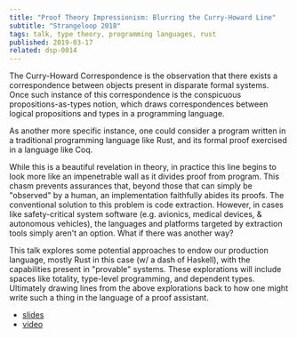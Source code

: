 ```yaml
---
title: "Proof Theory Impressionism: Blurring the Curry-Howard Line"
subtitle: "Strangeloop 2018"
tags: talk, type theory, programming languages, rust
published: 2019-03-17
related: dsp-0014
---
```


The Curry-Howard Correspondence is the observation that there exists a
correspondence between objects present in disparate formal
systems. Once such instance of this correspondence is the conspicuous
propositions-as-types notion, which draws correspondences between
logical propositions and types in a programming language.

As another more specific instance, one could consider a program
written in a traditional programming language like Rust, and its
formal proof exercised in a language like Coq.

While this is a beautiful revelation in theory, in practice this line
begins to look more like an impenetrable wall as it divides proof from
program. This chasm prevents assurances that, beyond those that can
simply be "observed" by a human, an implementation faithfully abides
its proofs. The conventional solution to this problem is code
extraction. However, in cases like safety-critical system software
(e.g. avionics, medical devices, & autonomous vehicles), the languages
and platforms targeted by extraction tools simply aren't an
option. What if there was another way?

This talk explores some potential approaches to endow our production
language, mostly Rust in this case (w/ a dash of Haskell), with the
capabilities present in "provable" systems. These explorations will
include spaces like totality, type-level programming, and dependent
types. Ultimately drawing lines from the above explorations back to
how one might write such a thing in the language of a proof assistant.

- [slides](https://dpitt.me/files/proof-theory-impressionism.pdf)
- [video](https://youtu.be/jrVPB-Ad5Gc)
